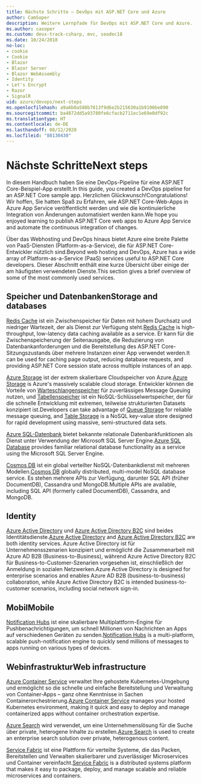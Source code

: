 ```yaml
---
title: Nächste Schritte – DevOps mit ASP.NET Core und Azure
author: CamSoper
description: Weitere Lernpfade für DevOps mit ASP.NET Core und Azure.
ms.author: casoper
ms.custom: devx-track-csharp, mvc, seodec18
ms.date: 10/24/2018
no-loc:
- cookie
- Cookie
- Blazor
- Blazor Server
- Blazor WebAssembly
- Identity
- Let's Encrypt
- Razor
- SignalR
uid: azure/devops/next-steps
ms.openlocfilehash: a9a6b0a588b7813f9d6e2b215630a1b9100be890
ms.sourcegitcommit: ba4872dd5a93780fe6cfacb2711ec1e69e0df92c
ms.translationtype: HT
ms.contentlocale: de-DE
ms.lasthandoff: 08/12/2020
ms.locfileid: "88130430"
---
```

# <a name="next-steps"></a><span data-ttu-id="461e9-103">Nächste Schritte</span><span class="sxs-lookup"><span data-stu-id="461e9-103">Next steps</span></span>

<span data-ttu-id="461e9-104">In diesem Handbuch haben Sie eine DevOps-Pipeline für eine ASP.NET Core-Beispiel-App erstellt.</span><span class="sxs-lookup"><span data-stu-id="461e9-104">In this guide, you created a DevOps pipeline for an ASP.NET Core sample app.</span></span> <span data-ttu-id="461e9-105">Herzlichen Glückwunsch!</span><span class="sxs-lookup"><span data-stu-id="461e9-105">Congratulations!</span></span> <span data-ttu-id="461e9-106">Wir hoffen, Sie hatten Spaß zu Erfahren, wie ASP.NET Core-Web-Apps in Azure App Service veröffentlicht werden und wie die kontinuierliche Integration von Änderungen automatisiert werden kann.</span><span class="sxs-lookup"><span data-stu-id="461e9-106">We hope you enjoyed learning to publish ASP.NET Core web apps to Azure App Service and automate the continuous integration of changes.</span></span>

<span data-ttu-id="461e9-107">Über das Webhosting und DevOps hinaus bietet Azure eine breite Palette von PaaS-Diensten (Platform-as-a-Service), die für ASP.NET Core-Entwickler nützlich sind.</span><span class="sxs-lookup"><span data-stu-id="461e9-107">Beyond web hosting and DevOps, Azure has a wide array of Platform-as-a-Service (PaaS) services useful to ASP.NET Core developers.</span></span> <span data-ttu-id="461e9-108">Dieser Abschnitt enthält eine kurze Übersicht über einige der am häufigsten verwendeten Dienste.</span><span class="sxs-lookup"><span data-stu-id="461e9-108">This section gives a brief overview of some of the most commonly used services.</span></span>

## <a name="storage-and-databases"></a><span data-ttu-id="461e9-109">Speicher und Datenbanken</span><span class="sxs-lookup"><span data-stu-id="461e9-109">Storage and databases</span></span>

<span data-ttu-id="461e9-110">[Redis Cache](/azure/redis-cache/) ist ein Zwischenspeicher für Daten mit hohem Durchsatz und niedriger Wartezeit, der als Dienst zur Verfügung steht.</span><span class="sxs-lookup"><span data-stu-id="461e9-110">[Redis Cache](/azure/redis-cache/) is high-throughput, low-latency data caching available as a service.</span></span> <span data-ttu-id="461e9-111">Er kann für die Zwischenspeicherung der Seitenausgabe, die Reduzierung von Datenbankanforderungen und die Bereitstellung des ASP.NET Core-Sitzungszustands über mehrere Instanzen einer App verwendet werden.</span><span class="sxs-lookup"><span data-stu-id="461e9-111">It can be used for caching page output, reducing database requests, and providing ASP.NET Core session state across multiple instances of an app.</span></span>

<span data-ttu-id="461e9-112">[Azure Storage](/azure/storage/) ist der extrem skalierbare Cloudspeicher von Azure.</span><span class="sxs-lookup"><span data-stu-id="461e9-112">[Azure Storage](/azure/storage/) is Azure's massively scalable cloud storage.</span></span> <span data-ttu-id="461e9-113">Entwickler können die Vorteile von [Warteschlangenspeicher](/azure/storage/queues/storage-queues-introduction) für zuverlässiges Message Queuing nutzen, und [Tabellenspeicher](/azure/storage/tables/table-storage-overview) ist ein NoSQL-Schlüsselwertspeicher, der für die schnelle Entwicklung mit extremen, teilweise strukturierten Datasets konzipiert ist.</span><span class="sxs-lookup"><span data-stu-id="461e9-113">Developers can take advantage of [Queue Storage](/azure/storage/queues/storage-queues-introduction) for reliable message queuing, and [Table Storage](/azure/storage/tables/table-storage-overview) is a NoSQL key-value store designed for rapid development using massive, semi-structured data sets.</span></span>

<span data-ttu-id="461e9-114">[Azure SQL-Datenbank](/azure/sql-database/) bietet bekannte relationale Datenbankfunktionen als Dienst unter Verwendung der Microsoft SQL Server Engine.</span><span class="sxs-lookup"><span data-stu-id="461e9-114">[Azure SQL Database](/azure/sql-database/) provides familiar relational database functionality as a service using the Microsoft SQL Server Engine.</span></span>

<span data-ttu-id="461e9-115">[Cosmos DB](/azure/cosmos-db/) ist ein global verteilter NoSQL-Datenbankdienst mit mehreren Modellen.</span><span class="sxs-lookup"><span data-stu-id="461e9-115">[Cosmos DB](/azure/cosmos-db/) globally distributed, multi-model NoSQL database service.</span></span> <span data-ttu-id="461e9-116">Es stehen mehrere APIs zur Verfügung, darunter SQL API (früher DocumentDB), Cassandra und MongoDB.</span><span class="sxs-lookup"><span data-stu-id="461e9-116">Multiple APIs are available, including SQL API (formerly called DocumentDB), Cassandra, and MongoDB.</span></span>

## Identity

<span data-ttu-id="461e9-117">[Azure Active Directory](/azure/active-directory/) und [Azure Active Directory B2C](/azure/active-directory-b2c/) sind beides Identitätsdienste.</span><span class="sxs-lookup"><span data-stu-id="461e9-117">[Azure Active Directory](/azure/active-directory/) and [Azure Active Directory B2C](/azure/active-directory-b2c/) are both identity services.</span></span> <span data-ttu-id="461e9-118">Azure Active Directory ist für Unternehmensszenarien konzipiert und ermöglicht die Zusammenarbeit mit Azure AD B2B (Business-to-Business), während Azure Active Directory B2C für Business-to-Customer-Szenarien vorgesehen ist, einschließlich der Anmeldung in sozialen Netzwerken.</span><span class="sxs-lookup"><span data-stu-id="461e9-118">Azure Active Directory is designed for enterprise scenarios and enables Azure AD B2B (business-to-business) collaboration, while Azure Active Directory B2C is intended business-to-customer scenarios, including social network sign-in.</span></span>

## <a name="mobile"></a><span data-ttu-id="461e9-119">Mobil</span><span class="sxs-lookup"><span data-stu-id="461e9-119">Mobile</span></span>

<span data-ttu-id="461e9-120">[Notification Hubs](/azure/notification-hubs/) ist eine skalierbare Multiplattform-Engine für Pushbenachrichtigungen, um schnell Millionen von Nachrichten an Apps auf verschiedenen Geräten zu senden.</span><span class="sxs-lookup"><span data-stu-id="461e9-120">[Notification Hubs](/azure/notification-hubs/) is a multi-platform, scalable push-notification engine to quickly send millions of messages to apps running on various types of devices.</span></span>

## <a name="web-infrastructure"></a><span data-ttu-id="461e9-121">Webinfrastruktur</span><span class="sxs-lookup"><span data-stu-id="461e9-121">Web infrastructure</span></span>

<span data-ttu-id="461e9-122">[Azure Container Service](/azure/aks/) verwaltet Ihre gehostete Kubernetes-Umgebung und ermöglicht so die schnelle und einfache Bereitstellung und Verwaltung von Container-Apps – ganz ohne Kenntnisse in Sachen Containerorchestrierung.</span><span class="sxs-lookup"><span data-stu-id="461e9-122">[Azure Container Service](/azure/aks/) manages your hosted Kubernetes environment, making it quick and easy to deploy and manage containerized apps without container orchestration expertise.</span></span>

<span data-ttu-id="461e9-123">[Azure Search](/azure/search/) wird verwendet, um eine Unternehmenslösung für die Suche über private, heterogene Inhalte zu erstellen.</span><span class="sxs-lookup"><span data-stu-id="461e9-123">[Azure Search](/azure/search/) is used to create an enterprise search solution over private, heterogenous content.</span></span>

<span data-ttu-id="461e9-124">[Service Fabric](/azure/service-fabric/) ist eine Plattform für verteilte Systeme, die das Packen, Bereitstellen und Verwalten skalierbarer und zuverlässiger Microservices und Container vereinfacht.</span><span class="sxs-lookup"><span data-stu-id="461e9-124">[Service Fabric](/azure/service-fabric/) is a distributed systems platform that makes it easy to package, deploy, and manage scalable and reliable microservices and containers.</span></span>
